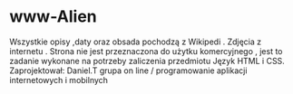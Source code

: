 # www-Alien
Wszystkie opisy ,daty oraz obsada pochodzą z Wikipedi . Zdjęcia z internetu . Strona nie jest przeznaczona do użytku komercyjnego , jest to zadanie wykonane na potrzeby zaliczenia przedmiotu Język HTML i CSS.  Zaprojektował: Daniel.T grupa on line / programowanie aplikacji internetowych i mobilnych
